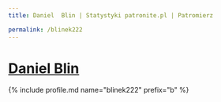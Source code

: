 ```yaml
---
title: Daniel  Blin | Statystyki patronite.pl | Patromierz

permalink: /blinek222
---
```


# [Daniel  Blin](https://patronite.pl/blinek222)

{% include profile.md name="blinek222" prefix="b" %}
